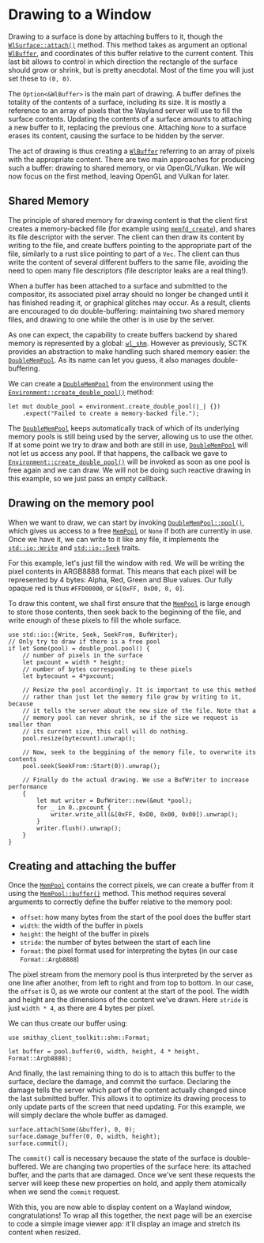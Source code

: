 # Drawing to a Window

Drawing to a surface is done by attaching buffers to it, though the [`WlSurface::attach()`] method.
This method takes as argument an optional [`WlBuffer`], and coordinates of this buffer relative to the
current content. This last bit allows to control in which direction the rectangle of the surface should
grow or shrink, but is pretty anecdotal. Most of the time you will just set these to `(0, 0)`.

The `Option<&WlBuffer>` is the main part of drawing. A buffer defines the totality of the contents of
a surface, including its size. It is mostly a reference to an array of pixels that the Wayland server
will use to fill the surface contents. Updating the contents of a surface amounts to attaching a new
buffer to it, replacing the previous one. Attaching `None` to a surface erases its content, causing the
surface to be hidden by the server.

The act of drawing is thus creating a [`WlBuffer`] referring to an array of pixels with the appropriate
content. There are two main approaches for producing such a buffer: drawing to shared memory, or via
OpenGL/Vulkan. We will now focus on the first method, leaving OpenGL and Vulkan for later.

## Shared Memory

The principle of shared memory for drawing content is that the client first creates a memory-backed file
(for example using [`memfd_create`]), and shares its file descriptor with the server. The client can
then draw its content by writing to the file, and create buffers pointing to the appropriate part of the
file, similarly to a rust slice pointing to part of a `Vec`. The client can thus write the content of
several different buffers to the same file, avoiding the need to open many file descriptors (file descriptor
leaks are a real thing!).

When a buffer has been attached to a surface and submitted to the compositor, its associated pixel array
should no longer be changed until it has finished reading it, or graphical glitches may occur. As a result,
clients are encouraged to do double-buffering: maintaining two shared memory files, and drawing to one while
the other is in use by the server.

As one can expect, the capability to create buffers backend by shared memory is represented by a global:
[`wl_shm`]. However as previously, SCTK provides an abstraction to make handling such shared memory easier:
the [`DoubleMemPool`]. As its name can let you guess, it also manages double-buffering.

We can create a [`DoubleMemPool`] from the environment using the [`Environment::create_double_pool()`] method:

```rust,no_run
let mut double_pool = environment.create_double_pool(|_| {})
    .expect("Failed to create a memory-backed file.");
```

The [`DoubleMemPool`] keeps automatically track of which of its underlying memory pools is still being used by the
server, allowing us to use the other. If at some point we try to draw and both are still in use, [`DoubleMemPool`]
will not let us access any pool. If that happens, the callback we gave to [`Environment::create_double_pool()`] will
be invoked as soon as one pool is free again and we can draw. We will not be doing such reactive drawing in this
example, so we just pass an empty callback.

## Drawing on the memory pool

When we want to draw, we can start by invoking [`DoubleMemPool::pool()`], which gives us access to a free
[`MemPool`] or `None` if both are currently in use. Once we have it, we can write to it like any file, it
implements the [`std::io::Write`] and [`std::io::Seek`] traits.

For this example, let's just fill the window with red. We will be writing the pixel contents in ARGB8888 format.
This means that each pixel will be represented by 4 bytes: Alpha, Red, Green and Blue values. Our fully opaque
red is thus `#FFD00000`, or `&[0xFF, 0xD0, 0, 0]`.

To draw this content, we shall first ensure that the [`MemPool`] is large enough to store those contents,
then seek back to the beginning of the file, and write enough of these pixels to fill the whole surface.

```rust,no_run
use std::io::{Write, Seek, SeekFrom, BufWriter};
// Only try to draw if there is a free pool
if let Some(pool) = double_pool.pool() {
    // number of pixels in the surface
    let pxcount = width * height;
    // number of bytes corresponding to these pixels
    let bytecount = 4*pxcount;

    // Resize the pool accordingly. It is important to use this method
    // rather than just let the memory file grow by writing to it, because
    // it tells the server about the new size of the file. Note that a
    // memory pool can never shrink, so if the size we request is smaller than
    // its current size, this call will do nothing.
    pool.resize(bytecount).unwrap();

    // Now, seek to the beggining of the memory file, to overwrite its contents
    pool.seek(SeekFrom::Start(0)).unwrap();

    // Finally do the actual drawing. We use a BufWriter to increase performance
    {
        let mut writer = BufWriter::new(&mut *pool);
        for _ in 0..pxcount {
            writer.write_all(&[0xFF, 0xD0, 0x00, 0x00]).unwrap();
        }
        writer.flush().unwrap();
    }
}
```

## Creating and attaching the buffer

Once the [`MemPool`] contains the correct pixels, we can create a buffer from it using the [`MemPool::buffer()`] method.
This method requires several arguments to correctly define the buffer relative to the memory pool:

- `offset`: how many bytes from the start of the pool does the buffer start
- `width`: the width of the buffer in pixels
- `height`: the height of the buffer in pixels
- `stride`: the number of bytes between the start of each line
- `format`: the pixel format used for interpreting the bytes (in our case `Format::Argb8888`)

The pixel stream from the memory pool is thus interpreted by the server as one line after another, from left to right
and from top to bottom. In our case, the `offset` is 0, as we wrote our content at the start of the pool. The width
and height are the dimensions of the content we've drawn. Here `stride` is just `width * 4`, as there are 4 bytes per pixel.

We can thus create our buffer using:

```rust,no_run
use smithay_client_toolkit::shm::Format;

let buffer = pool.buffer(0, width, height, 4 * height, Format::Argb8888);
```

And finally, the last remaining thing to do is to attach this buffer to the surface, declare the damage, and commit the surface.
Declaring the damage tells the server which part of the content actually changed since the last submitted buffer. This allows
it to optimize its drawing process to only update parts of the screen that need updating. For this example, we will simply
declare the whole buffer as damaged.

```rust,no_run
surface.attach(Some(&buffer), 0, 0);
surface.damage_buffer(0, 0, width, height);
surface.commit();
```

The `commit()` call is necessary because the state of the surface is double-buffered. We are changing two properties of the
surface here: its attached buffer, and the parts that are damaged. Once we've sent these requests the server will keep these
new properties on hold, and apply them atomically when we send the `commit` request.

With this, you are now able to display content on a Wayland window, congratulations! To wrap all this together, the next
page will be an exercise to code a simple image viewer app: it'll display an image and stretch its content when resized.

[`WlSurface::attach()`]: https://docs.rs/wayland-client/*/wayland_client/protocol/wl_surface/struct.WlSurface.html#method.attach
[`WlBuffer`]: https://docs.rs/wayland-client/*/wayland_client/protocol/wl_buffer/index.html
[`memfd_create`]: https://man7.org/linux/man-pages/man2/memfd_create.2.html
[`wl_shm`]: https://docs.rs/wayland-client/*/wayland_client/protocol/wl_shm/index.html
[`DoubleMemPool`]: https://docs.rs/smithay-client-toolkit/*/smithay_client_toolkit/shm/struct.DoubleMemPool.html
[`Environment::create_double_pool()`]: https://docs.rs/smithay-client-toolkit/*/smithay_client_toolkit/environment/struct.Environment.html#method.create_double_pool
[`DoubleMemPool::pool()`]: https://docs.rs/smithay-client-toolkit/*/smithay_client_toolkit/shm/struct.DoubleMemPool.html
[`MemPool`]: https://docs.rs/smithay-client-toolkit/*/smithay_client_toolkit/shm/struct.MemPool.html
[`std::io::Write`]: https://doc.rust-lang.org/stable/std/io/trait.Write.html
[`std::io::Seek`]: https://doc.rust-lang.org/stable/std/io/trait.Seek.html
[`MemPool::buffer()`]: https://docs.rs/smithay-client-toolkit/*/smithay_client_toolkit/shm/struct.MemPool.html#method.buffer
